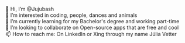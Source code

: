👋  Hi, I’m @Jujubash <br>
👀  I’m interested in coding, people, dances and animals <br>
🌱  I’m currently learning for my Bachelor's degree and working part-time <br>
💞️  I’m looking to collaborate on Open-source apps that are free and cool <br>
📫  How to reach me: On LinkedIn or Xing through my name Júlia Vetter <br>
